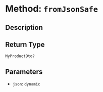# Method: `fromJsonSafe`

## Description



## Return Type
`MyProductDto?`

## Parameters

- `json`: `dynamic`
